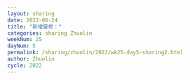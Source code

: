 ```yaml
---
layout: sharing
date: 2022-06-24
title: "新增靈修："
categories: sharing Zhuolin
weekNum: 25
dayNum: 5
permalink: /sharing/zhuolin/2022/wk25-day5-sharing2.html
author: Zhuolin
cycle: 2022
---  
```

